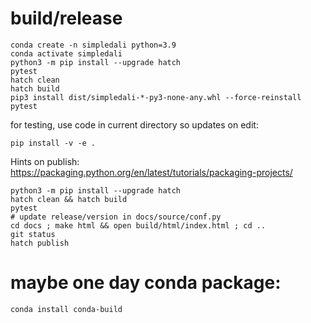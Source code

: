 
# build/release
```
conda create -n simpledali python=3.9
conda activate simpledali
python3 -m pip install --upgrade hatch
pytest
hatch clean
hatch build
pip3 install dist/simpledali-*-py3-none-any.whl --force-reinstall
pytest
```

for testing, use code in current directory so updates on edit:
```
pip install -v -e .
```

Hints on publish:
https://packaging.python.org/en/latest/tutorials/packaging-projects/

```
python3 -m pip install --upgrade hatch
hatch clean && hatch build
pytest
# update release/version in docs/source/conf.py
cd docs ; make html && open build/html/index.html ; cd ..
git status
hatch publish
```

# maybe one day conda package:
```
conda install conda-build
```
